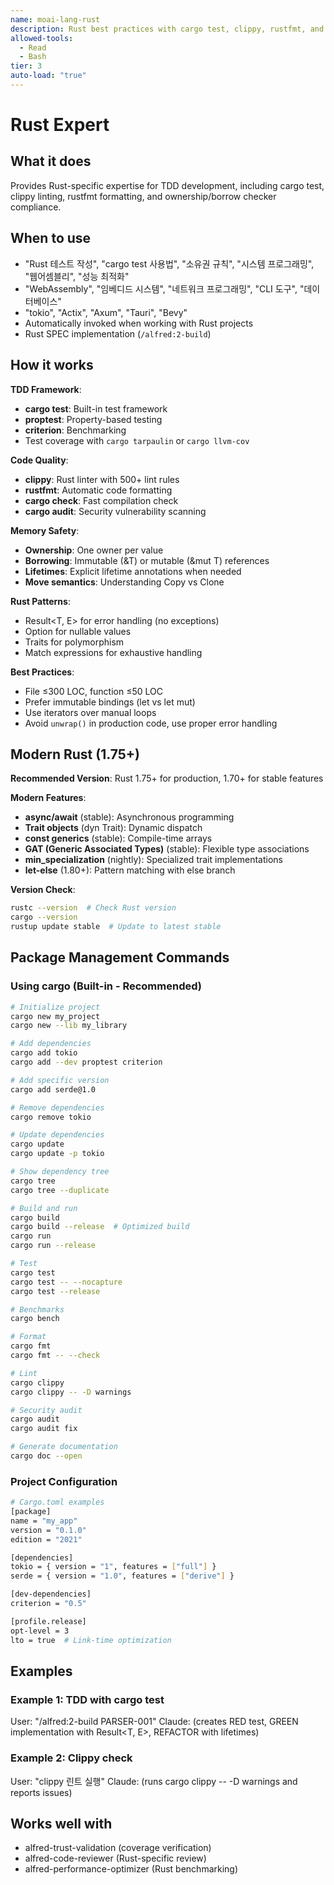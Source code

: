 ```yaml
---
name: moai-lang-rust
description: Rust best practices with cargo test, clippy, rustfmt, and ownership/borrow checker mastery
allowed-tools:
  - Read
  - Bash
tier: 3
auto-load: "true"
---
```


# Rust Expert

## What it does

Provides Rust-specific expertise for TDD development, including cargo test, clippy linting, rustfmt formatting, and ownership/borrow checker compliance.

## When to use

- "Rust 테스트 작성", "cargo test 사용법", "소유권 규칙", "시스템 프로그래밍", "웹어셈블리", "성능 최적화"
- "WebAssembly", "임베디드 시스템", "네트워크 프로그래밍", "CLI 도구", "데이터베이스"
- "tokio", "Actix", "Axum", "Tauri", "Bevy"
- Automatically invoked when working with Rust projects
- Rust SPEC implementation (`/alfred:2-build`)

## How it works

**TDD Framework**:
- **cargo test**: Built-in test framework
- **proptest**: Property-based testing
- **criterion**: Benchmarking
- Test coverage with `cargo tarpaulin` or `cargo llvm-cov`

**Code Quality**:
- **clippy**: Rust linter with 500+ lint rules
- **rustfmt**: Automatic code formatting
- **cargo check**: Fast compilation check
- **cargo audit**: Security vulnerability scanning

**Memory Safety**:
- **Ownership**: One owner per value
- **Borrowing**: Immutable (&T) or mutable (&mut T) references
- **Lifetimes**: Explicit lifetime annotations when needed
- **Move semantics**: Understanding Copy vs Clone

**Rust Patterns**:
- Result<T, E> for error handling (no exceptions)
- Option<T> for nullable values
- Traits for polymorphism
- Match expressions for exhaustive handling

**Best Practices**:
- File ≤300 LOC, function ≤50 LOC
- Prefer immutable bindings (let vs let mut)
- Use iterators over manual loops
- Avoid `unwrap()` in production code, use proper error handling

## Modern Rust (1.75+)

**Recommended Version**: Rust 1.75+ for production, 1.70+ for stable features

**Modern Features**:
- **async/await** (stable): Asynchronous programming
- **Trait objects** (dyn Trait): Dynamic dispatch
- **const generics** (stable): Compile-time arrays
- **GAT (Generic Associated Types)** (stable): Flexible type associations
- **min_specialization** (nightly): Specialized trait implementations
- **let-else** (1.80+): Pattern matching with else branch

**Version Check**:
```bash
rustc --version  # Check Rust version
cargo --version
rustup update stable  # Update to latest stable
```

## Package Management Commands

### Using cargo (Built-in - Recommended)
```bash
# Initialize project
cargo new my_project
cargo new --lib my_library

# Add dependencies
cargo add tokio
cargo add --dev proptest criterion

# Add specific version
cargo add serde@1.0

# Remove dependencies
cargo remove tokio

# Update dependencies
cargo update
cargo update -p tokio

# Show dependency tree
cargo tree
cargo tree --duplicate

# Build and run
cargo build
cargo build --release  # Optimized build
cargo run
cargo run --release

# Test
cargo test
cargo test -- --nocapture
cargo test --release

# Benchmarks
cargo bench

# Format
cargo fmt
cargo fmt -- --check

# Lint
cargo clippy
cargo clippy -- -D warnings

# Security audit
cargo audit
cargo audit fix

# Generate documentation
cargo doc --open
```

### Project Configuration
```bash
# Cargo.toml examples
[package]
name = "my_app"
version = "0.1.0"
edition = "2021"

[dependencies]
tokio = { version = "1", features = ["full"] }
serde = { version = "1.0", features = ["derive"] }

[dev-dependencies]
criterion = "0.5"

[profile.release]
opt-level = 3
lto = true  # Link-time optimization
```

## Examples

### Example 1: TDD with cargo test
User: "/alfred:2-build PARSER-001"
Claude: (creates RED test, GREEN implementation with Result<T, E>, REFACTOR with lifetimes)

### Example 2: Clippy check
User: "clippy 린트 실행"
Claude: (runs cargo clippy -- -D warnings and reports issues)

## Works well with

- alfred-trust-validation (coverage verification)
- alfred-code-reviewer (Rust-specific review)
- alfred-performance-optimizer (Rust benchmarking)
